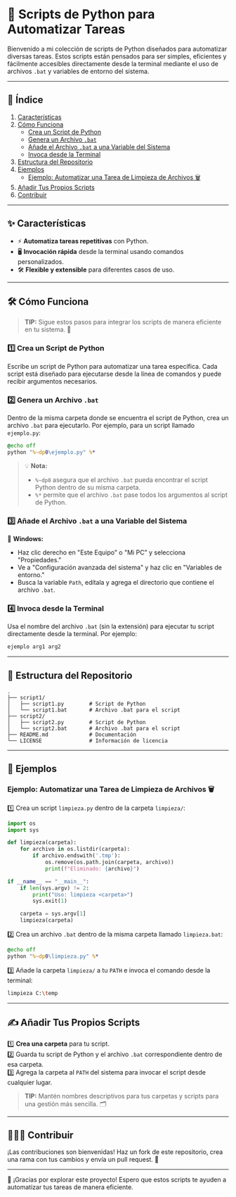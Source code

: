 # 🚀 Scripts de Python para Automatizar Tareas

Bienvenido a mi colección de scripts de Python diseñados para automatizar diversas tareas. Estos scripts están pensados para ser simples, eficientes y fácilmente accesibles directamente desde la terminal mediante el uso de archivos `.bat` y variables de entorno del sistema.

---

## 📑 Índice

1. [Características](#-características)
2. [Cómo Funciona](#-cómo-funciona)
   - [Crea un Script de Python](#1️⃣-crea-un-script-de-python)
   - [Genera un Archivo `.bat`](#2️⃣-genera-un-archivo-bat)
   - [Añade el Archivo `.bat` a una Variable del Sistema](#3️⃣-añade-el-archivo-bat-a-una-variable-del-sistema)
   - [Invoca desde la Terminal](#4️⃣-invoca-desde-la-terminal)
3. [Estructura del Repositorio](#-estructura-del-repositorio)
4. [Ejemplos](#-ejemplos)
   - [Ejemplo: Automatizar una Tarea de Limpieza de Archivos 🗑️](#ejemplo-automatizar-una-tarea-de-limpieza-de-archivos-)
5. [Añadir Tus Propios Scripts](#-añadir-tus-propios-scripts)
6. [Contribuir](#-contribuir)

---

## ✨ Características
- ⚡ **Automatiza tareas repetitivas** con Python.
- 🖥️ **Invocación rápida** desde la terminal usando comandos personalizados.
- 🛠️ **Flexible y extensible** para diferentes casos de uso.

---

## 🛠️ Cómo Funciona

> **TIP:** Sigue estos pasos para integrar los scripts de manera eficiente en tu sistema. 🌟

### 1️⃣ Crea un Script de Python
Escribe un script de Python para automatizar una tarea específica. Cada script está diseñado para ejecutarse desde la línea de comandos y puede recibir argumentos necesarios.

### 2️⃣ Genera un Archivo `.bat`
Dentro de la misma carpeta donde se encuentra el script de Python, crea un archivo `.bat` para ejecutarlo. Por ejemplo, para un script llamado `ejemplo.py`:

```bat
@echo off
python "%~dp0\ejemplo.py" %*
```
> 💡 **Nota:** 
> - `%~dp0` asegura que el archivo `.bat` pueda encontrar el script Python dentro de su misma carpeta.  
> - `%*` permite que el archivo `.bat` pase todos los argumentos al script de Python.

### 3️⃣ Añade el Archivo `.bat` a una Variable del Sistema

🔗 **Windows:**
- Haz clic derecho en "Este Equipo" o "Mi PC" y selecciona "Propiedades."
- Ve a "Configuración avanzada del sistema" y haz clic en "Variables de entorno."
- Busca la variable `Path`, edítala y agrega el directorio que contiene el archivo `.bat`.

### 4️⃣ Invoca desde la Terminal
Usa el nombre del archivo `.bat` (sin la extensión) para ejecutar tu script directamente desde la terminal. Por ejemplo:

```bash
ejemplo arg1 arg2
```

---

## 📂 Estructura del Repositorio

```plaintext
.
├── script1/
│   ├── script1.py        # Script de Python
│   └── script1.bat       # Archivo .bat para el script
├── script2/
│   ├── script2.py        # Script de Python
│   └── script2.bat       # Archivo .bat para el script
├── README.md             # Documentación
└── LICENSE               # Información de licencia
```

---

## 📖 Ejemplos

### Ejemplo: Automatizar una Tarea de Limpieza de Archivos 🗑️

1️⃣ Crea un script `limpieza.py` dentro de la carpeta `limpieza/`:
```python
import os
import sys

def limpieza(carpeta):
    for archivo in os.listdir(carpeta):
        if archivo.endswith('.tmp'):
            os.remove(os.path.join(carpeta, archivo))
            print(f"Eliminado: {archivo}")

if __name__ == "__main__":
    if len(sys.argv) != 2:
        print("Uso: limpieza <carpeta>")
        sys.exit(1)

    carpeta = sys.argv[1]
    limpieza(carpeta)
```

2️⃣ Crea un archivo `.bat` dentro de la misma carpeta llamado `limpieza.bat`:
```bat
@echo off
python "%~dp0\limpieza.py" %*
```

3️⃣ Añade la carpeta `limpieza/` a tu `PATH` e invoca el comando desde la terminal:
```bash
limpieza C:\temp
```

---

## ✍️ Añadir Tus Propios Scripts

1️⃣ **Crea una carpeta** para tu script.  
2️⃣ Guarda tu script de Python y el archivo `.bat` correspondiente dentro de esa carpeta.  
3️⃣ Agrega la carpeta al `PATH` del sistema para invocar el script desde cualquier lugar.  

> **TIP:** Mantén nombres descriptivos para tus carpetas y scripts para una gestión más sencilla. 🗂️

---

## 🧑‍🤝‍🧑 Contribuir
¡Las contribuciones son bienvenidas! Haz un fork de este repositorio, crea una rama con tus cambios y envía un pull request. 🙌

---

🌟 ¡Gracias por explorar este proyecto! Espero que estos scripts te ayuden a automatizar tus tareas de manera eficiente.
